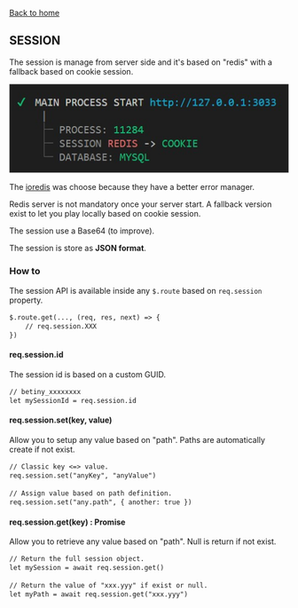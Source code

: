 [Back to home](../../README.md)

## SESSION
The session is manage from server side and it's based on "redis" with a fallback based on cookie session.

![Cookie fallback](../../docs/session.jpg)

The [ioredis](https://github.com/luin/ioredis) was choose because they have a better error manager.



Redis server is not mandatory once your server start. 
A fallback version exist to let you play locally based on cookie session.

The session use a Base64 (to improve).

The session is store as **JSON format**.

### How to
The session API is available inside any `$.route` based on `req.session` property.

    $.route.get(..., (req, res, next) => {
        // req.session.XXX
    })

#### req.session.id
The session id is based on a custom GUID.

    // betiny_xxxxxxxx
    let mySessionId = req.session.id

#### req.session.set(key, value)
Allow you to setup any value based on "path". Paths are automatically create if not exist.

    // Classic key <=> value.
    req.session.set("anyKey", "anyValue")

    // Assign value based on path definition.
    req.session.set("any.path", { another: true })

#### req.session.get(key) : Promise
Allow you to retrieve any value based on "path". Null is return if not exist.

    // Return the full session object.
    let mySession = await req.session.get()

    // Return the value of "xxx.yyy" if exist or null.
    let myPath = await req.session.get("xxx.yyy")
